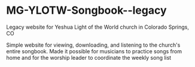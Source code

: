 # MG-YLOTW-Songbook--legacy
Legacy website for Yeshua Light of the World church in Colorado Springs, CO

Simple website for viewing, downloading, and listening to the church's entire songbook. Made it possible for musicians to practice songs from home and for the worship leader to coordinate the weekly song list
